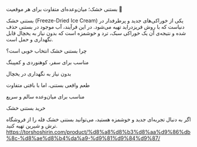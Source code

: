 بستنی خشک؛ میان‌وعده‌ای متفاوت برای هر موقعیت 🍦

بستنی خشک (Freeze-Dried Ice Cream) یکی از خوراکی‌های جدید و پرطرفدار در دنیاست که با روش فریزدراید تهیه می‌شود. در این فرآیند، آب موجود در بستنی حذف شده و نتیجه‌ی آن یک خوراکی سبک، ترد و خوشمزه است که بدون نیاز به یخچال قابل نگهداری و حمل است.

چرا بستنی خشک انتخاب خوبی است؟

مناسب برای سفر، کوهنوردی و کمپینگ

بدون نیاز به نگهداری در یخچال

طعم واقعی بستنی، اما با بافتی متفاوت

مناسب برای میان‌وعده سالم و سریع

خرید بستنی خشک

اگر به دنبال تجربه‌ای جدید و خوشمزه هستید، می‌توانید بستنی خشک فله
 را از فروشگاه ترش و شیرین تهیه کنید.
https://torshoshirin.com/product/%d8%a8%d8%b3%d8%aa%d9%86%db%8c-%d8%ae%d8%b4%da%a9-%d9%81%d9%84%d9%87/
